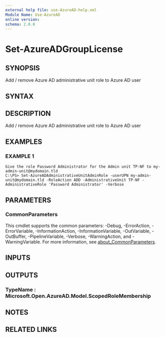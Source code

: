 ```yaml
---
external help file: use-AzureAD-help.xml
Module Name: Use-AzureAD
online version:
schema: 2.0.0
---
```


# Set-AzureADGroupLicense

## SYNOPSIS
Add / remove Azure AD administrative unit role to Azure AD user

## SYNTAX

## DESCRIPTION
Add / remove Azure AD administrative unit role to Azure AD user

## EXAMPLES

### EXAMPLE 1
```
Give the role Password Administrator for the Admin unit TP-NF to my-admin-unit@mydomain.tld
C:\PS> Set-AzureADAdministrativeUnitAdminRole -userUPN my-admin-unit@mydomain.tld -RoleAction ADD -AdministrativeUnit TP-NF -AdministrativeRole 'Password Administrator' -Verbose
```

## PARAMETERS

### CommonParameters
This cmdlet supports the common parameters: -Debug, -ErrorAction, -ErrorVariable, -InformationAction, -InformationVariable, -OutVariable, -OutBuffer, -PipelineVariable, -Verbose, -WarningAction, and -WarningVariable. For more information, see [about_CommonParameters](http://go.microsoft.com/fwlink/?LinkID=113216).

## INPUTS

## OUTPUTS

### TypeName : Microsoft.Open.AzureAD.Model.ScopedRoleMembership
## NOTES

## RELATED LINKS
